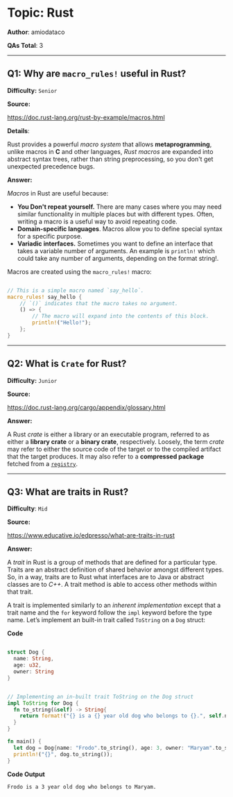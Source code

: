# Topic: Rust

**Author**: amiodataco

**QAs Total**: 3

---

## Q1: Why are `macro_rules!` useful in Rust?

**Difficulty:** `Senior`

**Source:**

https://doc.rust-lang.org/rust-by-example/macros.html

**Details**:

Rust provides a powerful _macro system_ that allows **metaprogramming**, unlike macros in **C** and other languages, *Rust macros* are expanded into abstract syntax trees, rather than string preprocessing, so you don't get unexpected precedence bugs.


**Answer:**

_Macros_ in Rust are useful because:


* **You Don't repeat yourself.** There are many cases where you may need similar functionality in multiple places but with different types. Often, writing a macro is a useful way to avoid repeating code.
* **Domain-specific languages**. Macros allow you to define special syntax for a specific purpose. 
* **Variadic interfaces.** Sometimes you want to define an interface that takes a variable number of arguments. An example is `println!` which could take any number of arguments, depending on the format string!.

Macros are created using the `macro_rules!` macro:


```rust

// This is a simple macro named `say_hello`.
macro_rules! say_hello {
    // `()` indicates that the macro takes no argument.
    () => {
        // The macro will expand into the contents of this block.
        println!("Hello!");
    };
}
```

---

## Q2: What is `Crate` for Rust?

**Difficulty:** `Junior`

**Source:**

https://doc.rust-lang.org/cargo/appendix/glossary.html

**Answer:**

A Rust _crate_ is either a library or an executable program, referred to as either a **library crate** or a **binary crate**, respectively. Loosely, the term _crate_ may refer to either the source code of the target or to the compiled artifact that the target produces. It may also refer to a **compressed package**  fetched from a [`registry`](https://doc.rust-lang.org/cargo/appendix/glossary.html#registry).


---

## Q3: What are traits in Rust?

**Difficulty**: `Mid`

**Source:**

https://www.educative.io/edpresso/what-are-traits-in-rust

**Answer:**

A *trait* in Rust is a group of methods that are defined for a particular type.
Traits are an abstract definition of shared behavior amongst different types. So, 
in a way, traits are to Rust what interfaces are to Java or abstract classes are to
*C++*. A trait method is able to access other methods within that trait.

A trait is implemented similarly to an *inherent implementation* except that a
trait name and the `for` keyword follow the `impl` keyword before the type name.
Let’s implement an built-in trait called `ToString` on a `Dog` struct:


**Code**

```rust

struct Dog {
  name: String,
  age: u32, 
  owner: String
}


// Implementing an in-built trait ToString on the Dog struct
impl ToString for Dog {
  fn to_string(&self) -> String{
    return format!("{} is a {} year old dog who belongs to {}.", self.name, self.age, self.owner);
  }
}

fn main() {
  let dog = Dog{name: "Frodo".to_string(), age: 3, owner: "Maryam".to_string()};
  println!("{}", dog.to_string());
}

```

**Code Output** 

```
Frodo is a 3 year old dog who belongs to Maryam.
```


